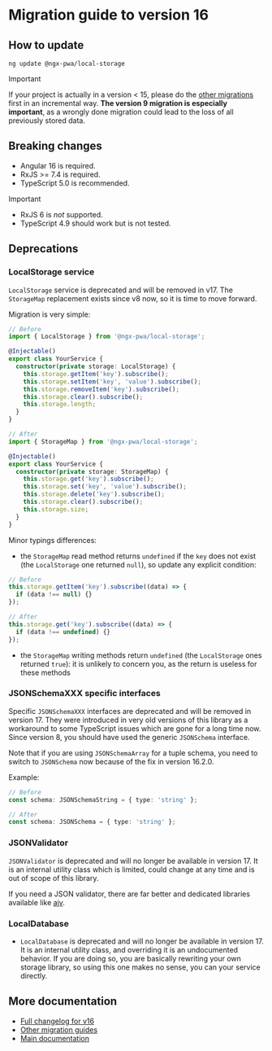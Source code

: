 # Migration guide to version 16

## How to update

```
ng update @ngx-pwa/local-storage
```

> [!IMPORTANT]
> If your project is actually in a version < 15, please do the [other migrations](../MIGRATION.md) first in an incremental way. **The version 9 migration is especially important**, as a wrongly done migration could lead to the loss of all previously stored data.

## Breaking changes

- Angular 16 is required.
- RxJS >= 7.4 is required.
- TypeScript 5.0 is recommended.

> [!IMPORTANT]
> - RxJS 6 is *not* supported.
> - TypeScript 4.9 should work but is not tested.

## Deprecations

### LocalStorage service

`LocalStorage` service is deprecated and will be removed in v17. The `StorageMap` replacement exists since v8 now, so it is time to move forward.

Migration is very simple:

```typescript
// Before
import { LocalStorage } from '@ngx-pwa/local-storage';

@Injectable()
export class YourService {
  constructor(private storage: LocalStorage) {
    this.storage.getItem('key').subscribe();
    this.storage.setItem('key', 'value').subscribe();
    this.storage.removeItem('key').subscribe();
    this.storage.clear().subscribe();
    this.storage.length;
  }
}

// After
import { StorageMap } from '@ngx-pwa/local-storage';

@Injectable()
export class YourService {
  constructor(private storage: StorageMap) {
    this.storage.get('key').subscribe();
    this.storage.set('key', 'value').subscribe();
    this.storage.delete('key').subscribe();
    this.storage.clear().subscribe();
    this.storage.size;
  }
}
```

Minor typings differences:
- the `StorageMap` read method returns `undefined` if the `key` does not exist (the `LocalStorage` one returned `null`), so update any explicit condition:
```typescript
// Before
this.storage.getItem('key').subscribe((data) => {
  if (data !== null) {}
});

// After
this.storage.get('key').subscribe((data) => {
  if (data !== undefined) {}
});
```
- the `StorageMap` writing methods return `undefined` (the `LocalStorage` ones returned `true`): it is unlikely to concern you, as the return is useless for these methods

### JSONSchemaXXX specific interfaces

Specific `JSONSchemaXXX` interfaces are deprecated and will be removed in version 17. They were introduced in very old versions of this library as a workaround to some TypeScript issues which are gone for a long time now. Since version 8, you should have used the generic `JSONSchema` interface.

Note that if you are using `JSONSchemaArray` for a tuple schema, you need to switch to `JSONSchema` now because of the fix in version 16.2.0.

Example:
```typescript
// Before
const schema: JSONSchemaString = { type: 'string' };

// After
const schema: JSONSchema = { type: 'string' };
```

### JSONValidator

`JSONValidator` is deprecated and will no longer be available in version 17. It is an internal utility class which is limited, could change at any time and is out of scope of this library.

If you need a JSON validator, there are far better and dedicated libraries available like [ajv](https://ajv.js.org/).

### LocalDatabase

- `LocalDatabase` is deprecated and will no longer be available in version 17. It is an internal utility class, and overriding it is an undocumented behavior. If you are doing so, you are basically rewriting your own storage library, so using this one makes no sense, you can your service directly.

## More documentation

- [Full changelog for v16](../CHANGELOG.md)
- [Other migration guides](../MIGRATION.md)
- [Main documentation](../README.md)
